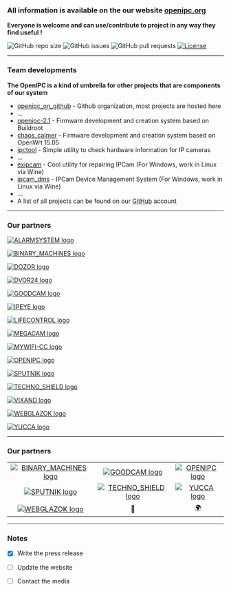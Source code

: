 
### All information is available on the our website [openipc.org](https://openipc.org)

**Everyone is welcome and can use/contribute to project in any way they find useful !**

![GitHub repo size](https://img.shields.io/github/repo-size/OpenIPC/openipc.github.io)
![GitHub issues](https://img.shields.io/github/issues/OpenIPC/openipc.github.io)
![GitHub pull requests](https://img.shields.io/github/issues-pr/OpenIPC/openipc.github.io)
[![License](https://img.shields.io/github/license/OpenIPC/openipc.github.io)](https://opensource.org/licenses/MIT)

-----

### Team developments

**The OpenIPC is a kind of umbrella for other projects that are components of our system**

* [openipc_on_github](https://github.com/OpenIPC/) - Github organization, most projects are hosted here
* ...
* [openipc-2.1](https://openipc.github.io/openipc-2.1) - Firmware development and creation system based on Buildroot
* [chaos_calmer](https://github.com/OpenIPC/chaos_calmer) - Firmware development and creation system based on OpenWrt 15.05
* [ipctool](https://openipc.github.io/ipctool) - Simple utility to check hardware information for IP cameras
* ...
* [exipcam](http://team.openipc.org/exipcam/) - Cool utility for repairing IPCam (For Windows, work in Linux via Wine)
* [ipcam_dms](http://team.openipc.org/ipcam_dms/) - IPCam Device Management System (For Windows, work in Linux via Wine)
* ...
* A list of all projects can be found on our [GitHub](https://github.com/OpenIPC) account

-----

### Our partners

[![ALARMSYSTEM logo](https://openipc.github.io/images/partner_alarmsystem_mini.png "ALARMSYSTEM logo")](https://alarmsystem-cctv.ru/product-category/cctv-products/cctv-cameras/ip-cameras-cctv/?swoof=1&product_brands=openipc&really_curr_tax=189-product_cat)

[![BINARY_MACHINES logo](https://openipc.github.io/images/partner_binary-machines_mini.png "BINARY_MACHINES logo")](http://bmachines.ru)

[![DOZOR logo](https://openipc.github.io/images/partner_dozor_mini.png "DOZOR logo")](https://dozor-smart.ru)

[![DVOR24 logo](https://openipc.github.io/images/partner_dvor24_mini.png "DVOR24 logo")](https://dvor24.ru)

[![GOODCAM logo](https://openipc.github.io/images/partner_goodcam_mini.png "GOODCAM logo")](https://www.goodcam.io)

[![IPEYE logo](https://openipc.github.io/images/partner_ipeye_mini.png "IPEYE logo")](https://ipeye.ru)

[![LIFECONTROL logo](https://openipc.github.io/images/partner_lifecontrol_mini.png "LIFECONTROL logo")](https://lifecontrol.ru/)

[![MEGACAM logo](https://openipc.github.io/images/partner_megacam_mini.png "MEGACAM logo")](http://megacam.kz)

[![MYWIFI-CC logo](https://openipc.github.io/images/partner_mywifi-cc_mini.png "MYWIFI-CC logo")](https://xn--80aaaf0bh2e7a5c.xn--p1ai/)

[![OPENIPC logo](https://openipc.github.io/images/partner_openipc_mini.png "OPENIPC logo")](https://openipc.org)

[![SPUTNIK logo](https://openipc.github.io/images/partner_sputnik_mini.png "SPUTNIK logo")](https://sputnik.systems)

[![TECHNO_SHIELD logo](https://openipc.github.io/images/partner_techno-shield_mini.png "TECHNO_SCHIELD logo")](https://msvoko.ru)

[![VIXAND logo](https://openipc.github.io/images/partner_vixand_mini.png "VIXAND logo")](http://vixand.ru)

[![WEBGLAZOK logo](https://openipc.github.io/images/partner_webglazok_mini.png "WEBGLAZOK logo")](https://webglazok.com)

[![YUCCA logo](https://openipc.github.io/images/partner_yucca_mini.png "YUCCA logo")](https://yucca.app/en)

-----

### Our partners

|   |   |   |
|:-:|:-:|:-:|
| [![BINARY_MACHINES logo](https://openipc.github.io/images/partner_binary-machines_mini.png "BINARY_MACHINES logo")](http://bmachines.ru) | [![GOODCAM logo](https://openipc.github.io/images/partner_goodcam_mini.png "GOODCAM logo")](https://www.goodcam.io/) | [![OPENIPC logo](https://openipc.github.io/images/partner_openipc_mini.png "OPENIPC logo")](https://openipc.org) |
| [![SPUTNIK logo](https://openipc.github.io/images/partner_sputnik_mini.png "SPUTNIK logo")](https://sputnik.systems/) | [![TECHNO_SHIELD logo](https://openipc.github.io/images/partner_techno-shield_mini.png "TECHNO_SCHIELD logo")](#) | [![YUCCA logo](https://openipc.github.io/images/partner_yucca_mini.png "YUCCA logo")](https://yucca.app/en) |
|[![WEBGLAZOK logo](https://openipc.github.io/images/partner_webglazok_mini.png "WEBGLAZOK logo")](https://webglazok.com/) | :rabbit: | :earth_africa: |

-----

### Notes

- [x] Write the press release
- [ ] Update the website
- [ ] Contact the media

